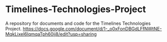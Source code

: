# Timelines-Technologies-Project
A repository for documents and code for the Timelines Technologies Project.
https://docs.google.com/document/d/1-_o0xFonDBGdLFfNWtNE-MqkLixel6lqmqaTph60ij8/edit?usp=sharing
